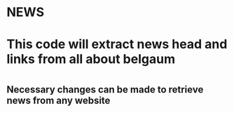 # NEWS
<h1> This code will extract news head and links from all about belgaum <h1>
<h2>Necessary changes can be made to retrieve news from any website<h2>
